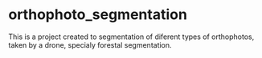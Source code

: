 # orthophoto_segmentation
This is a project created to segmentation of diferent types of orthophotos, taken by a drone, specialy forestal segmentation.
